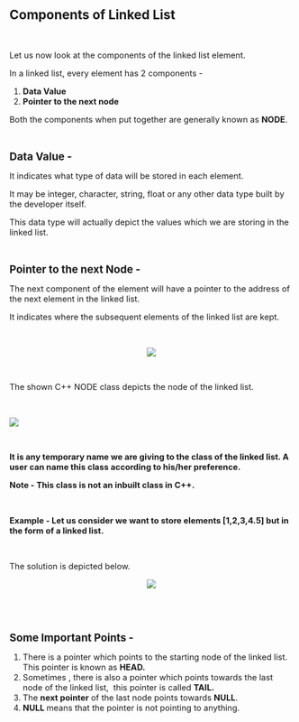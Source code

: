 <div _ngcontent-serverapp-c318="" class="body-text p-24"><h1><span style="font-size:17pt;"><strong>Components of Linked List</strong></span></h1><p>&nbsp;</p><p><span style="font-size:11pt;">Let us now look at the components of the linked list element.&nbsp;</span></p><p><span style="font-size:11pt;">In a linked list, every element has 2 components -&nbsp;</span></p><ol><li><span style="font-size:11pt;"><strong>Data Value</strong></span></li><li><span style="font-size:11pt;"><strong>Pointer to the next node</strong></span></li></ol><p><span style="font-size:11pt;">Both the components when put together are generally known as&nbsp;<strong>NODE</strong>.</span></p><p>&nbsp;</p><p><span style="font-size:13.999999999999998pt;"><strong>Data Value -&nbsp;</strong></span></p><p><span style="font-size:11pt;">It indicates what type of data will be stored in each element.</span></p><p><span style="font-size:11pt;">It may be integer, character, string, float or any other data type built by the developer itself.</span></p><p><span style="font-size:11pt;">This data type will actually depict the values which we are storing in the linked list.</span></p><p>&nbsp;</p><p><span style="font-size:13.999999999999998pt;"><strong>Pointer to the next Node -&nbsp;</strong></span></p><p><span style="font-size:11pt;">The next component of the element will have a pointer to the address of the next element in the linked list.</span></p><p><span style="font-size:11pt;">It indicates where the subsequent elements of the linked list are kept.&nbsp;</span></p><p>&nbsp;</p><p style="text-align:center;"><span style="font-size:11pt;"><img src="https://files.codingninjas.in/article_images/components-of-linked-list-0-1700465003.webp"></span></p><p>&nbsp;</p><p><span style="font-size:11pt;">The shown C++ NODE class depicts the node of the linked list.</span></p><p>&nbsp;</p><p><img src="https://files.codingninjas.in/article_images/components-of-linked-list-1-1700465003.webp"></p><p>&nbsp;</p><p><span style="font-size:11pt;"><strong>It is any temporary name we are giving to the class of the linked list. A user can name this class according to his/her preference.</strong></span></p><p><span style="font-size:11pt;"><strong>Note - This class is not an inbuilt class in C++.</strong></span></p><p>&nbsp;</p><p><span style="font-size:11pt;"><strong>Example - Let us consider we want to store elements [1,2,3,4.5] but in the form of a linked list.</strong></span></p><p>&nbsp;</p><p><span style="font-size:11pt;">The solution is depicted below.</span></p><p style="text-align:center;"><span style="font-size:11pt;"><img src="https://files.codingninjas.in/article_images/components-of-linked-list-2-1700465004.webp"></span></p><p>&nbsp;</p><p>&nbsp;</p><p><span style="font-size:13.999999999999998pt;"><strong>Some Important Points -&nbsp;</strong></span></p><ol><li><span style="font-size:11pt;">There is a pointer which points to the starting node of the linked list. This pointer is known as&nbsp;<strong>HEAD.&nbsp;</strong></span></li><li><span style="font-size:11pt;">Sometimes , there is also a pointer which points towards the last node of the linked list,&nbsp; this pointer is called&nbsp;<strong>TAIL.</strong></span></li><li><span style="font-size:11pt;">The&nbsp;<strong>next pointer</strong> of the last node points towards&nbsp;<strong>NULL</strong>.</span></li><li><span style="font-size:11pt;"><strong>NULL&nbsp;</strong>means that the pointer is not pointing to anything.</span></li></ol></div>